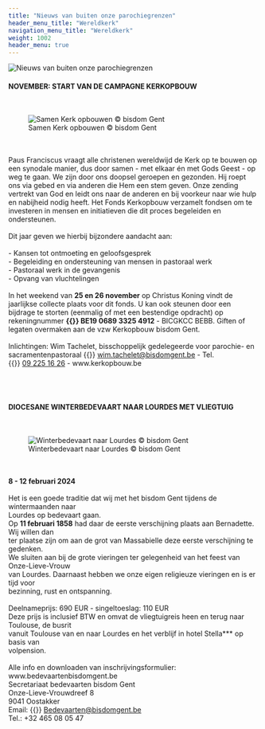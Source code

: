 ```yaml
---
title: "Nieuws van buiten onze parochiegrenzen"
header_menu_title: "Wereldkerk"
navigation_menu_title: "Wereldkerk"
weight: 1002
header_menu: true
---
```


![Nieuws van buiten onze parochiegrenzen](images/nieuws-van-buiten-de-parochie.jpg)




#### NOVEMBER: START VAN DE CAMPAGNE KERKOPBOUW
<br>
<figure><img src="images/pb-neo.jpg.jpg" alt=" Samen Kerk opbouwen © bisdom Gent" style="max-height: 500px; max-width: 500px;" /><figcaption> Samen Kerk opbouwen © bisdom Gent</figcaption></figure><br>
<br>
Paus Franciscus vraagt alle christenen wereldwijd de Kerk op te bouwen op een synodale manier, dus door samen - met elkaar én met Gods Geest - op weg te gaan. We zijn door ons doopsel geroepen en gezonden. Hij roept ons via gebed en via anderen die Hem een stem geven. Onze zending vertrekt van God en leidt ons naar de anderen en bij voorkeur naar wie hulp en nabijheid nodig heeft. Het Fonds Kerkopbouw verzamelt fondsen om te investeren in mensen en initiatieven die dit proces begeleiden en ondersteunen.<br>
<br>
Dit jaar geven we hierbij bijzondere aandacht aan:<br>
<br>
- Kansen tot ontmoeting en geloofsgesprek<br>
- Begeleiding en ondersteuning van mensen in pastoraal werk<br>
- Pastoraal werk in de gevangenis<br>
- Opvang van vluchtelingen<br>
<br>
In het weekend van <b>25 en 26 november</b> op Christus Koning vindt de jaarlijkse collecte plaats voor dit fonds. U kan ook steunen door een bijdrage te storten (eenmalig of met een bestendige opdracht) op rekeningnummer <b>{{<icon class="fa fa-piggy-bank">}}&nbsp;BE19 0689 3325 4912</b> - BICGKCC BEBB. Giften of legaten overmaken aan de vzw Kerkopbouw bisdom Gent.<br>
<br>
Inlichtingen: Wim Tachelet, bisschoppelijk gedelegeerde voor parochie- en sacramentenpastoraal {{<icon class="fa fa-envelope">}}&nbsp;<a href="wim.tachelet@bisdomgent.be">wim.tachelet@bisdomgent.be</a> - Tel. {{<icon class="fa fa-phone">}}&nbsp;<a href="tel:092251626">09 225 16 26</a> - www.kerkopbouw.be<br>
<br>
<br>
<br>





#### DIOCESANE WINTERBEDEVAART NAAR LOURDES MET VLIEGTUIG
<br>
<figure><img src="images/pb-ubi.jpg.jpg" alt=" Winterbedevaart naar Lourdes © bisdom Gent" style="max-height: 500px; max-width: 500px;" /><figcaption> Winterbedevaart naar Lourdes © bisdom Gent</figcaption></figure><br>
<br>
<b>8 - 12 februari 2024</b><br>
<br>
Het is een goede traditie dat wij met het bisdom Gent tijdens de wintermaanden naar<br>
Lourdes op bedevaart gaan.<br>
Op <b>11 februari 1858</b> had daar de eerste verschijning plaats aan Bernadette. Wij willen dan<br>
ter plaatse zijn om aan de grot van Massabielle deze eerste verschijning te gedenken.<br>
We sluiten aan bij de grote vieringen ter gelegenheid van het feest van Onze-Lieve-Vrouw<br>
van Lourdes. Daarnaast hebben we onze eigen religieuze vieringen en is er tijd voor<br>
bezinning, rust en ontspanning.<br>
<br>
Deelnameprijs: 690 EUR - singeltoeslag: 110 EUR<br>
Deze prijs is inclusief BTW en omvat de vliegtuigreis heen en terug naar Toulouse, de busrit<br>
vanuit Toulouse van en naar Lourdes en het verblijf in hotel Stella*** op basis van<br>
volpension.<br>
<br>
Alle info en downloaden van inschrijvingsformulier:<br>
www.bedevaartenbisdomgent.be<br>
Secretariaat bedevaarten bisdom Gent<br>
Onze-Lieve-Vrouwdreef 8<br>
9041 Oostakker<br>
Email: {{<icon class="fa fa-envelope">}}&nbsp;<a href="Bedevaarten@bisdomgent.be">Bedevaarten@bisdomgent.be</a><br>
Tel.: +32 465 08 05 47<br>
<br>
<br>
<br>


